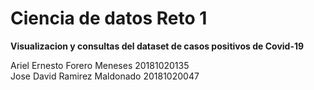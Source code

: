 <h1>Ciencia de datos Reto 1</h1>  
 
<strong>Visualizacion y consultas del dataset de casos positivos de Covid-19</strong>

Ariel Ernesto Forero Meneses 20181020135  
Jose David Ramirez Maldonado 20181020047  
